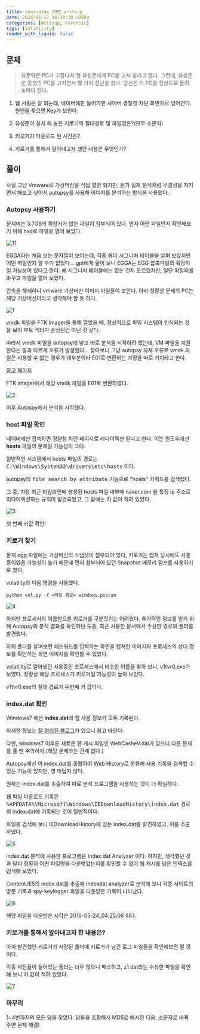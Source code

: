 ```yaml
---
title: suninatas 29번 writeup
date: 2024-01-12 10:30:10 +0900
categories: [Writeup, Forensic]
tags: [volatility]
render_with_liquid: false
---
```


## 문제
> 유준혁은 PC가 고장나서 형 유성준에게 PC를 고쳐 달라고 했다.
그런데, 유성준은 동생의 PC를 고치면서 몇 가지 장난을 쳤다.
당신은 이 PC를 정상으로 돌려 놓아야 한다.

1. 웹 서핑은 잘 되는데, 네이버에만 들어가면 사이버 경찰청 차단 화면으로 넘어간다. 원인을 찾으면 Key가 보인다.

2. 유성준이 설치 해 놓은 키로거의 절대경로 및 파일명은?(모두 소문자)

3. 키로거가 다운로드 된 시간은?

4. 키로거를 통해서 알아내고자 했던 내용은 무엇인가?

## 풀이

사실 그냥 Vmware로 가상머신을 직접 열면 되지만, 뭔가 실제 분석처럼 무결성을 지키면서 해보고 싶어서 autopsy를 사용해 이미지를 분석하는 방식을 사용했다.

### Autopsy 사용하기

문제에는 3.7GB의 확장자가 없는 파일이 첨부되어 있다.
먼저 어떤 파일인지 확인해보기 위해 hxd로 파일을 열어 보았다.

![11](/assets/img/posts/2024-01-12-hxd.png)

EGGA라는 처음 보는 문자열이 보이는데, 각종 헤더 시그니처 테이블을 살펴 보았지만 어떤 파일인지 알 수가 없었다...
gpt에게 물어 보니 EGGA는 EGG 압축파일의 확장자일 가능성이 있다고 한다. 왜 시그니처 테이블에는 없는 건지 모르겠지만, 일단 확장자를 바꾸고 파일을 열어 보았다.

압축을 해제하니 vmware 가상머신 이미지 파일들이 보인다. 아마 정황상 문제의 PC는 해당 가상머신이라고 생각해야 할 듯 하다.

![1](/assets/img/posts/2024-01-12-egg.png)

vmdk 파일을 FTK Imager을 통해 열었을 때, 정상적으로 파일 시스템이 인식되는 것을 보아 부트 섹터가 손상된건 아닌 것 같다.

따라서 vmdk 파일을 autopsy에 넣고 바로 분석을 시작하려 했는데, VM 파일을 지원한다는 말과 다르게 오류가 발생했다... 찾아보니 그냥 autopsy 자체 오류로 vmdk 파일은 사용할 수 없는 경우가 대부분이라 E01로 변환하는 과정을 따로 거치라고 한다.

[참고 페이지](https://sleuthkit.discourse.group/t/adding-a-disk-image-vmdk-format-failed/283/6)

FTK imager에서 해당 vmdk 파일을 E01로 변환하였다.

![2](/assets/img/posts/2024-01-12-e01.png)

이후 Autospy에서 분석을 시작했다.

### host 파일 확인

네이버에만 접속하면 경찰청 차단 페이지로 리다이렉션 된다고 한다. 이는 윈도우에선 <b>hosts</b> 파일의 문제일 가능성이 크다.

일반적인 시스템에서 hosts 파일의 경로는 <kbd>C:\Windows\System32\drivers\etc\hosts</kbd> 이다.

autopsy의 <kbd>file search by attribute</kbd> 기능으로 "hosts" 키워드를 검색했다.

그 중, 가장 최근 타임라인에 생성된 hosts 파일 내부에 naver.com 을 특정 ip 주소로 리다이렉션하는 규칙이 발견되었고, 그 밑에는 키 값이 적혀 있었다.

![3](/assets/img/posts/2024-01-12-hosts.png)

첫 번째 키값 확인!

### 키로거 찾기

문제 egg 파일에는 가상머신의 스냅샷이 첨부되어 있다, 키로거는 캡쳐 당시에도 사용중이였을 가능성이 높기 때문에 먼저 첨부되어 있던 Snapshot 메모리 덤프를 사용하기로 했다.  

volatlity의 다음 명령을 사용했다.
```shell
python vol.py -f <파일 경로> windows.psscan
```

![4](/assets/img/posts/2024-01-12-psscan.png)

하지만 프로세서의 이름만으론 키로거를 구분짓기는 어려웠다.
추가적인 정보를 얻기 위해 Autopsy의 분석 결과를 확인하던 도중, 최근 사용한 문서에서 수상한 경로의 폴더를 발견했다.

하위 폴더를 살펴보면 패스워드를 입력하는 화면을 캡쳐한 이미지와 프로세스의 상태 정보를 확인하는 화면 이미지를 확인할 수 있었다.

volatility로 알아냈던 사용중인 프로세스에서 비슷한 이름을 찾아 보니, v1tvr0.exe가 보였다.
정황상 해당 프로세스가 키로거일 가능성이 높아 보인다.

v1tvr0.exe의 절대 경로가 두번째 키 값이다.

### index.dat 확인

Windows7 에선 <b>index.dat</b>에 웹 사용 정보가 모두 기록된다.

자세한 정보는 [잘 정리된 블로그](https://forensic-proof.com/archives/4004)가 있으니 참고 바란다.

다만, windows7 이후론 새로운 웹 캐시 파일인 WebCasheV.dat가 있으니 다른 문제를 풀 땐 주의하자.(해당 문제와는 관계 없다.)

Autopsy에선 이 index.dat를 종합하여 Web History로 분류해 사용 기록을 검색할 수 있는 기능이 있지만, 영 미덥지 않다.

원하는 index.dat를 추출하여 따로 분석 프로그램을 사용하는 것이 더 확실하다.

웹 파일 다운로드 기록은 <kbd>%APPDATA%\Microsoft\Windows\IEDownloadHistory\index.dat</kbd> 경로의 index.dat에 기록되는 것이 일반적이다.

파일을 검색해 보니 IEDownloadHistory에 있는 index.dat를 발견하였고, 이를 추출하였다.

![5](/assets/img/posts/2024-01-12-findyou.png)

index.dat 분석에 사용한 프로그램은 Index.dat Analyzer 이다.
하지만, 생각했던 것과 달리 정확히 어떤 파일명을 다운받았는지를 확인할 수 없어 웹 캐시를 담은 인덱스를 검색해 보았다.

Content.IE5의 index.dat를 추출해 indexdat analyzer로 분석해 보니 각종 사이트의 방문 기록과 spy-keylogger 파일을 다운받은 기록이 나타났다.

![6](/assets/img/posts/2024-01-12-logfind.png)

해당 파일을 다운받은 시각은 2016-05-24_04:25:06 이다.

### 키로거를 통해서 알아내고자 한 내용은?

아까 발견했던 키로거가 저장된 폴더에 키로거가 남긴 로그 파일들을 확인해보면 될 것이다.

각종 사진들이 들어있는 폴더는 너무 많으니 패스하고, z1.dat라는 수상한 파일을 확인해 보니 키 값이 적혀 있었다.

![7](/assets/img/posts/2024-01-12-lastkey.png)

### 마무리

1~4번까지의 모든 답을 찾았다. 답들을 조합해서 MD5로 해시한 다음, 소문자로 바꿔 주면 문제 해결!